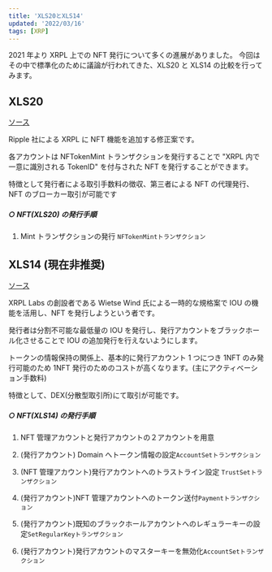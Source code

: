 ```yaml
---
title: 'XLS20とXLS14'
updated: '2022/03/16'
tags: [XRP]
---
```


2021 年より XRPL 上での NFT 発行について多くの進展がありました。
今回はその中で標準化のために議論が行われてきた、XLS20 と XLS14 の比較を行ってみます。

## XLS20

[ソース](https://github.com/XRPLF/XRPL-Standards/discussions/46)

Ripple 社による XRPL に NFT 機能を追加する修正案です。

各アカウントは NFTokenMint トランザクションを発行することで "XRPL 内で一意に識別される TokenID" を付与された NFT を発行することができます。

特徴として発行者による取引手数料の徴収、第三者による NFT の代理発行、NFT のブローカー取引が可能です

##### ○ NFT(XLS20) の発行手順

1. Mint トランザクションの発行 `NFTokenMintトランザクション`

## XLS14 (現在非推奨)

[ソース](https://github.com/XRPLF/XRPL-Standards/discussions/30)

XRPL Labs の創設者である Wietse Wind 氏による一時的な規格案で IOU の機能を活用し、NFT を発行しようという者です。

発行者は分割不可能な最低量の IOU を発行し、発行アカウントをブラックホール化させることで IOU の追加発行を行えないようにします。

トークンの情報保持の関係上、基本的に発行アカウント 1 つにつき 1NFT のみ発行可能のため 1NFT 発行のためのコストが高くなります。(主にアクティベーション手数料)

特徴として、DEX(分散型取引所)にて取引が可能です。

##### ○ NFT(XLS14) の発行手順

1. NFT 管理アカウントと発行アカウントの２アカウントを用意

1. (発行アカウント) Domain へトークン情報の設定`AccountSetトランザクション`

1. (NFT 管理アカウント)発行アカウントへのトラストライン設定 `TrustSetトランザクション`

1. (発行アカウント)NFT 管理アカウントへのトークン送付`Paymentトランザクション`

1. (発行アカウント)既知のブラックホールアカウントへのレギュラーキーの設定`SetRegularKeyトランザクション`

1. (発行アカウント)発行アカウントのマスターキーを無効化`AccountSetトランザクション`
